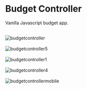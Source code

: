 <h1>Budget Controller</h1>

Vanilla Javascript budget app.<br><br>

![budgetcontroller](https://user-images.githubusercontent.com/38325801/149626384-a0cd5b91-cecf-450a-85c7-984daa9abb7e.png)<br><br>
![budgetcontroller5](https://user-images.githubusercontent.com/38325801/149626387-3a84f657-1d17-4009-868f-be409eeb4902.png)<br><br>
![budgetcontroller1](https://user-images.githubusercontent.com/38325801/149626390-c4d77d10-db61-4efc-bd17-8d76403a2910.png)<br><br>
![budgetcontroller4](https://user-images.githubusercontent.com/38325801/149626392-1c0e7b84-e44a-401b-9189-a5afc446dc26.png)<br><br>
![budgetcontrollermobile](https://user-images.githubusercontent.com/38325801/149626395-0683ae13-1603-4037-8bf0-c5f66c1effb8.png)<br><br>

